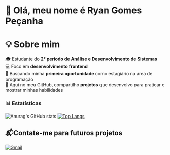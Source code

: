 # 👋 Olá, meu nome é **Ryan Gomes Peçanha**  

# 💡 Sobre mim
🎓 Estudante do **2° período de Análise e Desenvolvimento de Sistemas**  
💻 Foco em **desenvolvimento frontend**  
🚀 Buscando minha **primeira oportunidade** como estagiário na área de programação  
📂 Aqui no meu GitHub, compartilho **projetos** que desenvolvo para praticar e mostrar minhas habilidades


### 📊 Estatísticas
![Anurag's GitHub stats](https://github-readme-stats.vercel.app/api?username=Ryang114&show_icons=true&theme=radical) [![Top Langs](https://github-readme-stats.vercel.app/api/top-langs/?username=Ryang114&layout=compact&theme=radical)](https://github.com/anuraghazra/github-readme-stats) 


## 📬Contate-me para futuros projetos 
[![Gmail](https://img.shields.io/badge/-Gmail-D14836?style=for-the-badge&logo=gmail&logoColor=white)](mailto:rgomespec18@gmail.com)



